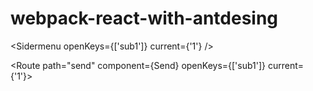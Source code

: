 # webpack-react-with-antdesing

<Sidermenu openKeys={['sub1']} current={'1'}  />

<Route path="send" component={Send} openKeys={['sub1']} current={'1'}></Route>
